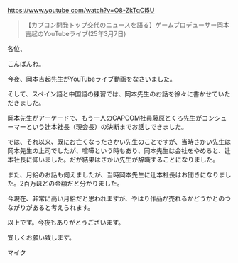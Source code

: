 https://www.youtube.com/watch?v=O8-ZkTqCI5U

> 【カプコン開発トップ交代のニュースを語る】ゲームプロデューサー岡本吉起のYouTubeライブ(25年3月7日) 

各位、

こんばんわ。

今夜、岡本吉起先生がYouTubeライブ動画をなさいました。

そして、スペイン語と中国語の練習では、岡本先生のお話を徐々に書かせていただきました。

岡本先生がアーケードで、もう一人のCAPCOM社員藤原とくろ先生がコンシューマーという辻本社長（現会長）の決断までお話しできました。

では、それ以来、既にお亡くなったさかい先生のことですが、当時さかい先生は岡本先生の上司でしたが、喧嘩という時もあり、岡本先生は会社をやめると、辻本社長に仰いました。だが結果はさかい先生が辞職することになりました。

また、月給のお話も伺えましたが、当時岡本先生に辻本社長はお聞きになりました。2百万ほどの金額だと分かりました。

今現在、非常に高い月給だと思われますが、やはり作品が売れるかどうかとのつながりがあると考えられます。

以上です。今夜もありがとうございます。

宜しくお願い致します。

マイク
